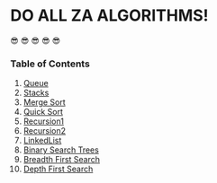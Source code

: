 # DO ALL ZA ALGORITHMS! 
:sunglasses:
:sunglasses:
:sunglasses:
:sunglasses:
:sunglasses:


### Table of Contents
1. [Queue](Queue.js)
1. [Stacks](Stacks.js)
1. [Merge Sort](mergesort.js)
1. [Quick Sort](quicksort.js)
1. [Recursion1](recursive1.js)
1. [Recursion2](recursive2.js)
1. [LinkedList](LinkedList.js)
1. [Binary Search Trees](BST.js)
1. [Breadth First Search](BST.js)
1. [Depth First Search](BST.js)
